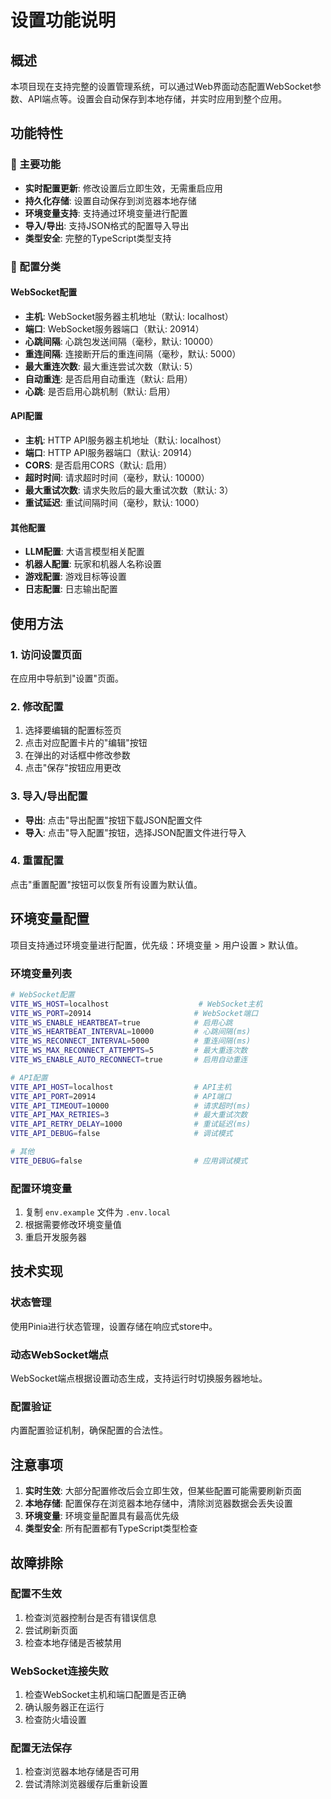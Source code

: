 # 设置功能说明

## 概述

本项目现在支持完整的设置管理系统，可以通过Web界面动态配置WebSocket参数、API端点等。设置会自动保存到本地存储，并实时应用到整个应用。

## 功能特性

### 🎯 主要功能

- **实时配置更新**: 修改设置后立即生效，无需重启应用
- **持久化存储**: 设置自动保存到浏览器本地存储
- **环境变量支持**: 支持通过环境变量进行配置
- **导入/导出**: 支持JSON格式的配置导入导出
- **类型安全**: 完整的TypeScript类型支持

### 🔧 配置分类

#### WebSocket配置

- **主机**: WebSocket服务器主机地址（默认: localhost）
- **端口**: WebSocket服务器端口（默认: 20914）
- **心跳间隔**: 心跳包发送间隔（毫秒，默认: 10000）
- **重连间隔**: 连接断开后的重连间隔（毫秒，默认: 5000）
- **最大重连次数**: 最大重连尝试次数（默认: 5）
- **自动重连**: 是否启用自动重连（默认: 启用）
- **心跳**: 是否启用心跳机制（默认: 启用）

#### API配置

- **主机**: HTTP API服务器主机地址（默认: localhost）
- **端口**: HTTP API服务器端口（默认: 20914）
- **CORS**: 是否启用CORS（默认: 启用）
- **超时时间**: 请求超时时间（毫秒，默认: 10000）
- **最大重试次数**: 请求失败后的最大重试次数（默认: 3）
- **重试延迟**: 重试间隔时间（毫秒，默认: 1000）

#### 其他配置

- **LLM配置**: 大语言模型相关配置
- **机器人配置**: 玩家和机器人名称设置
- **游戏配置**: 游戏目标等设置
- **日志配置**: 日志输出配置

## 使用方法

### 1. 访问设置页面

在应用中导航到"设置"页面。

### 2. 修改配置

1. 选择要编辑的配置标签页
2. 点击对应配置卡片的"编辑"按钮
3. 在弹出的对话框中修改参数
4. 点击"保存"按钮应用更改

### 3. 导入/导出配置

- **导出**: 点击"导出配置"按钮下载JSON配置文件
- **导入**: 点击"导入配置"按钮，选择JSON配置文件进行导入

### 4. 重置配置

点击"重置配置"按钮可以恢复所有设置为默认值。

## 环境变量配置

项目支持通过环境变量进行配置，优先级：环境变量 > 用户设置 > 默认值。

### 环境变量列表

```bash
# WebSocket配置
VITE_WS_HOST=localhost                    # WebSocket主机
VITE_WS_PORT=20914                       # WebSocket端口
VITE_WS_ENABLE_HEARTBEAT=true            # 启用心跳
VITE_WS_HEARTBEAT_INTERVAL=10000         # 心跳间隔(ms)
VITE_WS_RECONNECT_INTERVAL=5000          # 重连间隔(ms)
VITE_WS_MAX_RECONNECT_ATTEMPTS=5         # 最大重连次数
VITE_WS_ENABLE_AUTO_RECONNECT=true       # 启用自动重连

# API配置
VITE_API_HOST=localhost                  # API主机
VITE_API_PORT=20914                      # API端口
VITE_API_TIMEOUT=10000                   # 请求超时(ms)
VITE_API_MAX_RETRIES=3                   # 最大重试次数
VITE_API_RETRY_DELAY=1000                # 重试延迟(ms)
VITE_API_DEBUG=false                     # 调试模式

# 其他
VITE_DEBUG=false                         # 应用调试模式
```

### 配置环境变量

1. 复制 `env.example` 文件为 `.env.local`
2. 根据需要修改环境变量值
3. 重启开发服务器

## 技术实现

### 状态管理

使用Pinia进行状态管理，设置存储在响应式store中。

### 动态WebSocket端点

WebSocket端点根据设置动态生成，支持运行时切换服务器地址。

### 配置验证

内置配置验证机制，确保配置的合法性。

## 注意事项

1. **实时生效**: 大部分配置修改后会立即生效，但某些配置可能需要刷新页面
2. **本地存储**: 配置保存在浏览器本地存储中，清除浏览器数据会丢失设置
3. **环境变量**: 环境变量配置具有最高优先级
4. **类型安全**: 所有配置都有TypeScript类型检查

## 故障排除

### 配置不生效

1. 检查浏览器控制台是否有错误信息
2. 尝试刷新页面
3. 检查本地存储是否被禁用

### WebSocket连接失败

1. 检查WebSocket主机和端口配置是否正确
2. 确认服务器正在运行
3. 检查防火墙设置

### 配置无法保存

1. 检查浏览器本地存储是否可用
2. 尝试清除浏览器缓存后重新设置
